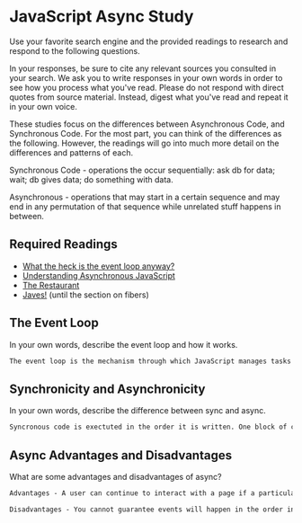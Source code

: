# JavaScript Async Study

Use your favorite search engine and the provided readings to research and
respond to the following questions.

In your responses, be sure to cite any relevant sources you consulted in your
search. We ask you to write responses in your own words in order to see how you
process what you've read. Please do not respond with direct quotes from source
material. Instead, digest what you've read and repeat it in your own voice.

These studies focus on the differences between Asynchronous Code, and
Synchronous Code. For the most part, you can think of the differences as the
following. However, the readings will go into much more detail on the
differences and patterns of each.

Synchronous Code - operations the occur sequentially: ask db for data; wait; db gives data; do something with data.

Asynchronous - operations that may start in a certain sequence and may end in any permutation of that sequence while unrelated stuff happens in between.

## Required Readings

-   [What the heck is the event loop anyway?](https://www.youtube.com/watch?v=8aGhZQkoFbQ)
-   [Understanding Asynchronous JavaScript](https://www.youtube.com/watch?v=vMfg0xGjcOI)
-   [The Restaurant](https://www.codeschool.com/blog/2014/10/30/understanding-node-js/)
-   [Javes!](https://www.discovermeteor.com/blog/understanding-sync-async-javascript-node/) (until the section on fibers)

## The Event Loop

In your own words, describe the event loop and how it works.

```md
The event loop is the mechanism through which JavaScript manages tasks to be completed. Because the language is single-threaded, only one block of code can be executed at a time. When a block of code with a callback is read, it is "placed to the side" in an event queue. This ensures that the browser doesn't get hung up on a block of code, preventing the rest of the program to progress. When the program finishes and the "stack" is cleared, the item at the top of the even queue is the next thing to be processed.
```

## Synchronicity and Asynchronicity

In your own words, describe the difference between sync and async.

```md
Syncronous code is exectuted in the order it is written. One block of code will not execute until the block of code before it completes. Asynchronicity allows for multiple blocks of code to run in parallel, or to set code aside for processing later. Code written using a non-blocking model allows for code blocks with callback functions to be executed at a later point or run in parallel if the task is taking a long time to complete. This allows the browser to move on to the next code block without getting hung up.
```

## Async Advantages and Disadvantages

What are some advantages and disadvantages of async?

```md
Advantages - A user can continue to interact with a page if a particular request is taking time to process. If a button click makes a call to the server and it's taking a long time to pull back the request, the user can continue to interact with the application.

Disadvantages - You cannot guarantee events will happen in the order in which you wrote them, or the exact timing of an event. When events with a set delay are queued, the set delay is more like a "minimum expected delay". If there are other events queued up ahead of the event with the delay, it will take longer for the event to complete.
```
